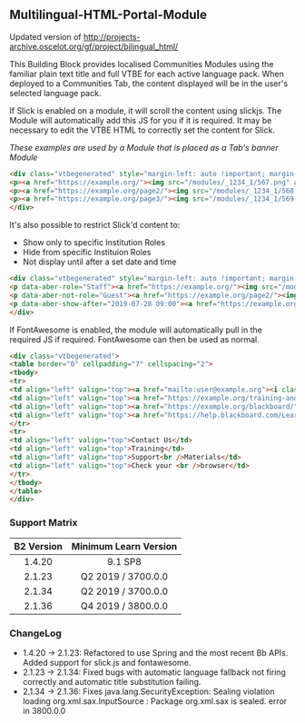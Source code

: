 ## Multilingual-HTML-Portal-Module
Updated version of http://projects-archive.oscelot.org/gf/project/bilingual_html/

This Building Block provides localised Communities Modules using the familiar plain text title and full VTBE for each active language pack.
When deployed to a Communities Tab, the content displayed will be in the user's selected language pack.

If Slick is enabled on a module, it will scroll the content using slickjs. The Module will automatically add this JS for you if it is required.
It may be necessary to edit the VTBE HTML to correctly set the content for Slick.

*These examples are used by a Module that is placed as a Tab's banner Module*
```html
<div class="vtbegenerated" style="margin-left: auto !important; margin-right: auto !important; max-width: 1440px; margin-bottom: 30px !important; overflow-x: initial !important; padding-bottom: 30px !important;">
<p><a href="https://example.org/"><img src="/modules/_1234_1/567.png" alt="Alt Text" width="1440" height="200" /></a></p>
<p><a href="https://example.org/page2/"><img src="/modules/_1234_1/568.png" alt="Alt Text" width="1440" height="200" /></a></p>
<p><a href="https://example.org/page3/"><img src="/modules/_1234_1/569.png" alt="Alt Text" width="1440" height="200" /></a></p>
</div>
``` 

It's also possible to restrict Slick'd content to:
* Show only to specific Institution Roles
* Hide from specific Instituion Roles
* Not display until after a set date and time

```html
<div class="vtbegenerated" style="margin-left: auto !important; margin-right: auto !important; max-width: 1440px; margin-bottom: 30px !important; overflow-x: initial !important; padding-bottom: 30px !important;">
<p data-aber-role="Staff"><a href="https://example.org/"><img src="/modules/_1234_1/567.png" alt="Alt Text" width="1440" height="200" /></a></p>
<p data-aber-not-role="Guest"><a href="https://example.org/page2/"><img src="/modules/_1234_1/568.png" alt="Alt Text" width="1440" height="200" /></a></p>
<p data-aber-show-after="2019-07-28 09:00"><a href="https://example.org/page3/"><img src="/modules/_1234_1/569.png" alt="Alt Text" width="1440" height="200" /></a></p>
</div>
```

If FontAwesome is enabled, the module will automatically pull in the required JS if required.
FontAwesome can then be used as normal.
```html
<div class="vtbegenerated">
<table border="0" cellpadding="7" cellspacing="2">
<tbody>
<tr>
<td align="left" valign="top"><a href="mailto:user@example.org"><i class="fa fa-comments-o fa-4x" aria-hidden="true"> </i></a></td>
<td align="left" valign="top"><a href="https://example.org/training-and-support/"><i class="fa fa-star fa-4x" aria-hidden="true"> </i></a></td>
<td align="left" valign="top"><a href="https://example.org/blackboard/"><i class="fa fa-pencil-square-o fa-4x" aria-hidden="true"> </i></a></td>
<td align="left" valign="top"><a href="https://help.blackboard.com/Learn/Student/Getting_Started/Browser_Support/Browser_Checker"><i class="fa fa-check-square-o fa-4x" aria-hidden="true"> </i></a></td>
</tr>
<tr>
<td align="left" valign="top">Contact Us</td>
<td align="left" valign="top">Training</td>
<td align="left" valign="top">Support<br />Materials</td>
<td align="left" valign="top">Check your <br />browser</td>
</tr>
</tbody>
</table>
</div>
```

### Support Matrix

| B2 Version | Minimum Learn Version |
|:----------:|:---------------------:|
| 1.4.20     | 9.1 SP8               |
| 2.1.23     | Q2 2019 / 3700.0.0    |
| 2.1.34     | Q2 2019 / 3700.0.0    |
| 2.1.36     | Q4 2019 / 3800.0.0    |

### ChangeLog

* 1.4.20 -> 2.1.23: Refactored to use Spring and the most recent Bb APIs. Added support for slick.js and fontawesome.
* 2.1.23 -> 2.1.34: Fixed bugs with automatic language fallback not firing correctly and automatic title substitution failing.
* 2.1.34 -> 2.1.36: Fixes java.lang.SecurityException: Sealing violation loading org.xml.sax.InputSource : Package org.xml.sax is sealed. error in 3800.0.0
